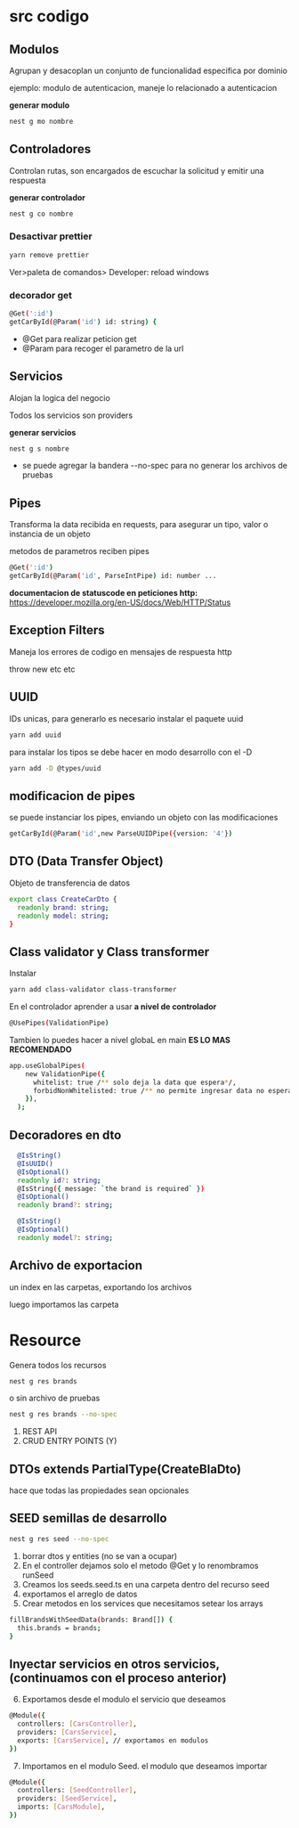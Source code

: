 # src codigo
## Modulos
Agrupan y desacoplan un conjunto de funcionalidad especifica por dominio

ejemplo: modulo de autenticacion, maneje lo relacionado a autenticacion

**generar modulo**
```bash
nest g mo nombre
```

## Controladores
Controlan rutas, son encargados de escuchar la solicitud y emitir una respuesta

**generar controlador**
```bash
nest g co nombre
```

### Desactivar prettier
```bash
yarn remove prettier
```

Ver>paleta de comandos> Developer: reload windows

### decorador get
```bash
@Get(':id')
getCarById(@Param('id') id: string) {
```

* @Get para realizar peticion get
* @Param para recoger el parametro de la url

## Servicios
Alojan la logica del negocio

Todos los servicios son providers

**generar servicios**
```bash
nest g s nombre
```
* se puede agregar la bandera --no-spec para no generar los archivos de pruebas

## Pipes
Transforma la data recibida en requests, para asegurar un tipo, valor o instancia de un objeto

metodos de parametros reciben pipes
```bash
@Get(':id')
getCarById(@Param('id', ParseIntPipe) id: number ...
```
**documentacion de statuscode en peticiones http:**
https://developer.mozilla.org/en-US/docs/Web/HTTP/Status

## Exception Filters
Maneja los errores de codigo en mensajes de respuesta http

throw new etc etc

## UUID 
IDs unicas, para generarlo es necesario instalar el paquete uuid
```bash
yarn add uuid
```
para instalar los tipos se debe hacer en modo desarrollo con el -D
```bash
yarn add -D @types/uuid
```

## modificacion de pipes
se puede instanciar los pipes, enviando un objeto con las modificaciones

```bash
getCarById(@Param('id',new ParseUUIDPipe({version: '4'})
```

## DTO (Data Transfer Object)
Objeto de transferencia de datos
```bash
export class CreateCarDto {
  readonly brand: string;
  readonly model: string;
}
```

## Class validator y Class transformer
Instalar 
```bash
yarn add class-validator class-transformer
```

En el controlador aprender a usar **a nivel de controlador**
```bash
@UsePipes(ValidationPipe)
``` 

Tambien lo puedes hacer a nivel globaL en main **ES LO MAS RECOMENDADO**

```bash
app.useGlobalPipes(
    new ValidationPipe({
      whitelist: true /** solo deja la data que espera*/,
      forbidNonWhitelisted: true /** no permite ingresar data no esperada*/,
    }),
  );
``` 

## Decoradores en dto
```bash
  @IsString()
  @IsUUID()
  @IsOptional()
  readonly id?: string;
  @IsString({ message: `the brand is required` })
  @IsOptional()
  readonly brand?: string;

  @IsString()
  @IsOptional()
  readonly model?: string;
```

## Archivo de exportacion
un index en las carpetas, exportando los archivos

luego importamos las carpeta

# Resource
Genera todos los recursos
```bash
nest g res brands
```
o sin archivo de pruebas
```bash
nest g res brands --no-spec
```

1. REST API
2. CRUD ENTRY POINTS (Y) 

## DTOs extends PartialType(CreateBlaDto)
hace que todas las propiedades sean opcionales 

## SEED semillas de desarrollo
```bash
nest g res seed --no-spec
```
1. borrar dtos y entities (no se van a ocupar)
2. En el controller dejamos solo el metodo @Get y lo renombramos runSeed
3. Creamos los seeds.seed.ts en una carpeta dentro del recurso seed
4. exportamos el arreglo de datos
5. Crear metodos en los services que necesitamos setear los arrays
```bash
fillBrandsWithSeedData(brands: Brand[]) {
  this.brands = brands;
}
```
## Inyectar servicios en otros servicios, (continuamos con el proceso anterior)
6. Exportamos desde el modulo el servicio que deseamos
```bash
@Module({
  controllers: [CarsController],
  providers: [CarsService],
  exports: [CarsService], // exportamos en modulos
})
```
7. Importamos en el modulo Seed. el modulo que deseamos importar
```bash
@Module({
  controllers: [SeedController],
  providers: [SeedService],
  imports: [CarsModule],
})
```

